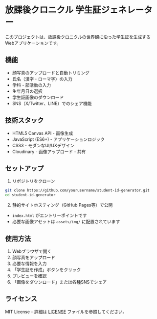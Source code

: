 # 放課後クロニクル 学生証ジェネレーター

このプロジェクトは、放課後クロニクルの世界観に沿った学生証を生成するWebアプリケーションです。

## 機能

- 顔写真のアップロードと自動トリミング
- 氏名（漢字・ローマ字）の入力
- 学科・部活動の入力
- 生年月日の選択
- 学生証画像のダウンロード
- SNS（X/Twitter、LINE）でのシェア機能

## 技術スタック

- HTML5 Canvas API - 画像生成
- JavaScript (ES6+) - アプリケーションロジック
- CSS3 - モダンなUI/UXデザイン
- Cloudinary - 画像アップロード・共有

## セットアップ

1. リポジトリをクローン
```bash
git clone https://github.com/yourusername/student-id-generator.git
cd student-id-generator
```

2. 静的サイトホスティング（GitHub Pages等）で公開
- `index.html` がエントリーポイントです
- 必要な画像アセットは `assets/img/` に配置されています

## 使用方法

1. Webブラウザで開く
2. 顔写真をアップロード
3. 必要な情報を入力
4. 「学生証を作成」ボタンをクリック
5. プレビューを確認
6. 「画像をダウンロード」または各種SNSでシェア

## ライセンス

MIT License - 詳細は [LICENSE](LICENSE) ファイルを参照してください。 